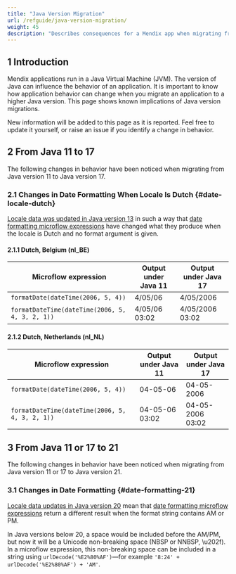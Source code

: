 ```yaml
---
title: "Java Version Migration"
url: /refguide/java-version-migration/
weight: 45
description: "Describes consequences for a Mendix app when migrating from one Java version to another."
---
```


## 1 Introduction

Mendix applications run in a Java Virtual Machine (JVM). The version of Java can influence the behavior of an application. It is important to know how application behavior can change when you migrate an application to a higher Java version. This page shows known implications of Java version migrations.

New information will be added to this page as it is reported. Feel free to update it yourself, or raise an issue if you identify a change in behavior.

## 2 From Java 11 to 17

The following changes in behavior have been noticed when migrating from Java version 11 to Java version 17.

### 2.1 Changes in Date Formatting When Locale Is Dutch {#date-locale-dutch}

[Locale data was updated in Java version 13](https://www.oracle.com/java/technologies/javase/13-relnote-issues.html#JDK-8221432) in such a way that [date formatting microflow expressions](/refguide/parse-and-format-date-function-calls/) have changed what they produce when the locale is Dutch and no format argument is given.

#### 2.1.1 Dutch, Belgium (nl_BE)

| Microflow expression                            | Output under Java 11 | Output under Java 17 |
| ----------------------------------------------- | -------------------- | -------------------- |
| `formatDate(dateTime(2006, 5, 4))`              | 4/05/06              | 4/05/2006            |
| `formatDateTime(dateTime(2006, 5, 4, 3, 2, 1))` | 4/05/06 03:02        | 4/05/2006 03:02      |

#### 2.1.2 Dutch, Netherlands (nl_NL)

| Microflow expression                            | Output under Java 11 | Output under Java 17 |
| ----------------------------------------------- | -------------------- | -------------------- |
| `formatDate(dateTime(2006, 5, 4))`              | 04-05-06             | 04-05-2006           |
| `formatDateTime(dateTime(2006, 5, 4, 3, 2, 1))` | 04-05-06 03:02       | 04-05-2006 03:02     |

## 3 From Java 11 or 17 to 21

The following changes in behavior have been noticed when migrating from Java version 11 or 17 to Java version 21.

### 3.1 Changes in Date Formatting {#date-formatting-21}

[Locale data updates in Java version 20](https://www.oracle.com/java/technologies/javase/20-relnote-issues.html#JDK-8284840) mean that [date formatting microflow expressions](/refguide/parse-and-format-date-function-calls/#format-datetime-utc) return a different result when the format string contains AM or PM.

In Java versions below 20, a space would be included before the AM/PM, but now it will be a Unicode non-breaking space (NBSP or NNBSP, \u202f). In a microflow expression, this non-breaking space can be included in a string using `urlDecode('%E2%80%AF')`—for example `'8:24' + urlDecode('%E2%80%AF') + 'AM'`.
